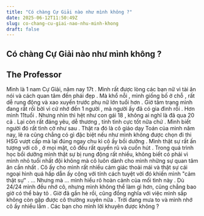 ```yaml
---
title: "Có chàng Cự Giải nào như mình không ?"
date: 2025-06-12T11:50:49Z
slug: co-chang-cu-giai-nao-nhu-minh-khong
draft: false
---
```


## Có chàng Cự Giải nào như mình không ?

## The Professor

Mình là 1 nam Cự Giải, năm nay 17t . Mình rất được lòng các bạn nữ vì tài ăn nói và cách quan tâm đến phái đẹp . Mà khổ nỗi , mình giống bố ở chỗ , rất dễ rung động và xao xuyến trước phụ nữ lớn tuổi hơn . Giờ tâm trạng mình đang rất rối bời vì cứ nhớ đến 1 người , mà người ấy đã có gia đình rồi . Hơn mình 11tuổi  . Nhưng nhìn thì hệt như con gái 18 , không ai nghĩ là đã qua 20 cả . Lại còn rất đáng yêu, dễ thương , tính tình cực tốt nữa chứ .
Mình biết người đó rất tình cờ như sau . Thật ra đó là cô giáo dạy Toán của mình năm nay, lẽ ra cũng chẳng có gì đặc biệt nếu như mình không được chọn đi thi HSG vượt cấp mà lại đúng ngay chu kì cô ấy bồi dưỡng . Mình thật sự rất ấn tượng với cô , ở mọi mặt, cô đều rất quyến rũ và cuốn hút . Trong quá trình học bồi dưỡng mình thật sự bị rung động rất nhiều, không biết có phải vì mình nhỏ tuổi nhất đội không mà cô luôn dành cho mình những sự quan tâm ân cần nhất . Cô ấy cho mình rất nhiều cảm giác thoải mái và thật sự cái ngoại hình quá hấp dẫn ấy cộng với tính cách tuyệt vời đó khiến mình "cảm thật sự" .
... Nhưng mà ... mình hiểu rõ hoàn cảnh của mối tình này . Dù 24/24 mình đều nhớ cô, nhưng mình không thể làm gì hơn, cũng chẳng bao giờ có thể bày tỏ . Giờ đã gần hè rồi, cũng đồng nghĩa với việc mình sắp không còn gặp được cô thường xuyên nữa . Trời đang mưa to và mình nhớ cô ấy nhiều lắm . Các bạn cho mình lời khuyên được không ?